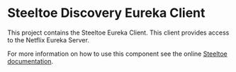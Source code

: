 # Steeltoe Discovery Eureka Client

This project contains the Steeltoe Eureka Client.  This client provides access to the Netflix Eureka Server.

For more information on how to use this component see the online [Steeltoe documentation](https://steeltoe.io/).